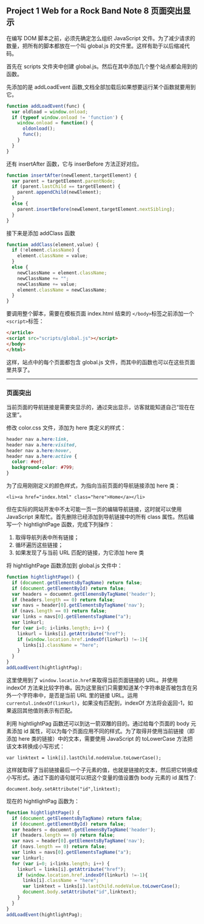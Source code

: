 ## Project 1 Web for a Rock Band Note 8 页面突出显示

在编写 DOM 脚本之前，必须先确定怎么组织 JavaScript 文件。为了减少请求的数量，把所有的脚本都放在一个叫 global.js 的文件里。这样有助于以后缩减代码。

首先在 scripts 文件夹中创建 global.js。然后在其中添加几个整个站点都会用到的函数。

先添加的是 addLoadEvent 函数,文档全部加载后如果想要运行某个函数就要用到它。
```js
function addLoadEvent(func) {
  var oldload = window.onload;
  if (typeof window.onload != 'function') {
    window.onload = function() {
      oldonload();
      func();
    }
  }
}

```

还有 insertAfter 函数，它与 inserBefore 方法正好对应。

```js
function insertAfter(newElement,targetElement) {
  var parent = targetElement.parentNode;
  if (parent.lastChild == targetElement) {
    parent.appendChild(newElement);
  }
  else {
    parent.insertBefore(newElement,targetElement.nextSibling);
  }
}
```

接下来是添加 addClass 函数

```js
function addClass(element,value) {
  if (!element.className) {
    element.className = value; 
  }
  else {
    newClassName = element.className;
    newClassName += "";
    newClassName += value;
    element.className = newClassName; 
  }
}
```

要调用整个脚本，需要在模板页面 index.html 结束的 `</body>`标签之前添加一个 `<script>`标签：

 ```html
</article>
<script src="scripts/global.js"></script>
</body>
</html>
 ```

这样，站点中的每个页面都包含 global.js 文件，而其中的函数也可以在这些页面里共享了。

---

### 页面突出

当前页面的导航链接是需要突显示的，通过突出显示，访客就能知道自己“现在在这里”。

修改 color.css 文件，添加为 here 类定义的样式：

```css
header nav a.here:link,
header nav a.here:visited,
header nav a.here:hover,
header nav a.here:active {
  color: #eef;
  background-color: #799;
}
```

为了应用刚刚定义的颜色样式，为指向当前页面的导航链接添加 here 类：

`<li><a href="index.html" class="here">Home</a></li>`

但在实际的网站开发中不太可能一页一页的编辑导航链接，这时就可以使用 JavaScript 来帮忙。首先删除已经添加到导航链接中的所有 class 属性。然后编写一个 hightlightPage 函数，完成下列操作：

1. 取得导航列表中所有链接；
2. 循环遍历这些链接；
3. 如果发现了与当前 URL 匹配的链接，为它添加 here 类

将 hightlightPage 函数添加到 global.js 文件中：

```js
function hightlightPage() {
  if (document.getElementsByTagName) return false;
  if (document.getElementById) return false;
  var headers = docuemnt.getElemensByTagName('header');
  if (headers.length == 0) return false;
  var navs = header[0].getElementsByTagName('nav');
  if (navs.length == 0) return false;
  var links = navs[0].getElementsTagName("a");
  var linkurl;
  for (var i=0; i<links.length; i++) {
    linkurl = links[i].getAttribute("href");
    if (window.location.href.indexOf(linkurl) !=-1){
      links[i].className = "here";
    }
  }
}
addLoadEvent(hightlightPag);
```

这里使用到了 `window.locatio.href`来取得当前页面链接的 URL。并使用 indexOf 方法来比较字符串。因为这里我们只需要知道某个字符串是否被包含在另外一个字符串中，是否是当前 URL 里的链接 URL。运用 `currentul.indexOf(linkurl)`，如果没有匹配到，indexOf 方法将会返回-1，如果返回其他值则表示有匹配。

利用 hightlightPag 函数还可以到达一箭双雕的目的。通过给每个页面的 body 元素添加 id 属性，可以为每个页面应用不同的样式。为了取得并使用当前链接（即添加 here 类的链接）中的文本，需要使用 JavaScript 的 toLowerCase 方法把该文本转换成小写形式：

`var linktext = link[i].lastChild.nodeValue.toLowerCase();`

这样就取得了当前链接最后一个子元素的值，也就是链接的文本，然后把它转换成小写形式。通过下面的语句就可以把这个变量的值设置伪 body 元素的 id 属性了:

`document.body.setAttribute("id",linktext);`

现在的 hightlightPag 函数为：

```js
function hightlightPage() {
  if (document.getElementsByTagName) return false;
  if (document.getElementById) return false;
  var headers = docuemnt.getElemensByTagName('header');
  if (headers.length == 0) return false;
  var navs = header[0].getElementsByTagName('nav');
  if (navs.length == 0) return false;
  var links = navs[0].getElementsTagName("a");
  var linkurl;
  for (var i=0; i<links.length; i++) {
    linkurl = links[i].getAttribute("href");
    if (window.location.href.indexOf(linkurl) !=-1){
      links[i].className = "here";
      var linktext = links[i].lastChild.nodeValue.toLowerCase();
      document.body.setAttribute("id",linktext);
    }
  }
}
addLoadEvent(hightlightPag);
```

